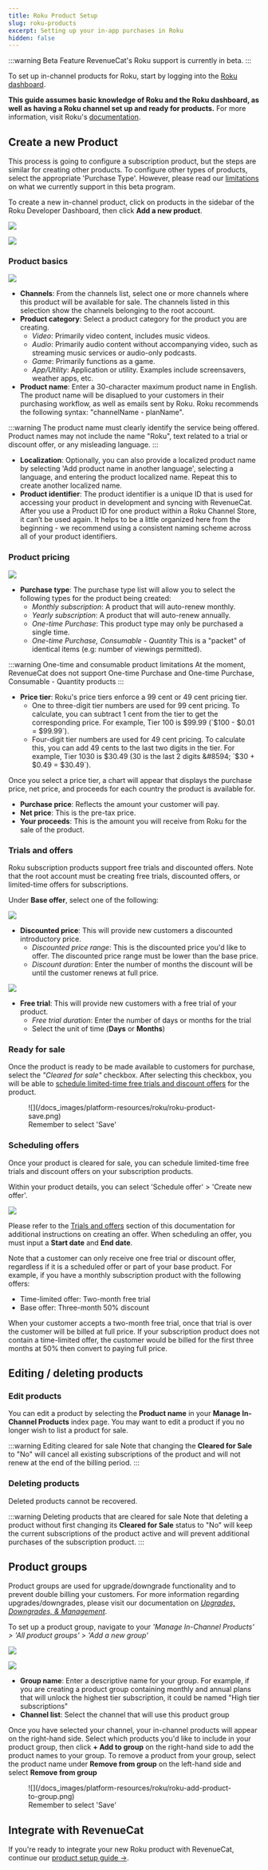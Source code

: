 ```yaml
---
title: Roku Product Setup
slug: roku-products
excerpt: Setting up your in-app purchases in Roku
hidden: false
---
```


:::warning Beta Feature
RevenueCat's Roku support is currently in beta.
:::

To set up in-channel products for Roku, start by logging into the [Roku dashboard](https://developer.roku.com/dev/landing).

**This guide assumes basic knowledge of Roku and the Roku dashboard, as well as having a Roku channel set up and ready for products.** For more information, visit Roku's [documentation](https://developer.roku.com/docs/developer-program/getting-started/roku-dev-prog.md).

## Create a new Product

This process is going to configure a subscription product, but the steps are similar for creating other products. To configure other types of products, select the appropriate 'Purchase Type'. However, please read our [limitations](/getting-started/installation/roku#beta-limitations) on what we currently support in this beta program.

To create a new in-channel product, click on products in the sidebar of the Roku Developer Dashboard, then click **Add a new product**.

![](/docs_images/platform-resources/roku/roku-products.png)

![](/docs_images/platform-resources/roku/roku-add-product.png)

### Product basics

![](/docs_images/platform-resources/roku/roku-product-basics.png)

- **Channels**: From the channels list, select one or more channels where this product will be available for sale. The channels listed in this selection show the channels belonging to the root account.
- **Product category**: Select a product category for the product you are creating.
  - _Video_: Primarily video content, includes music videos.
  - _Audio_: Primarily audio content without accompanying video, such as streaming music services or audio-only podcasts.
  - _Game_: Primarily functions as a game.
  - _App/Utility_: Application or utility. Examples include screensavers, weather apps, etc.
- **Product name**: Enter a 30-character maximum product name in English. The product name will be disaplued to your customers in their purchasing workflow, as well as emails sent by Roku. Roku recommends the following syntax: "channelName - planName".

:::warning
The product name must clearly identify the service being offered. Product names may not include the name "Roku", text related to a trial or discount offer, or any misleading language.
:::

- **Localization**: Optionally, you can also provide a localized product name by selecting 'Add product name in another language', selecting a language, and entering the product localized name. Repeat this to create another localized name.
- **Product identifier**: The product identifier is a unique ID that is used for accessing your product in development and syncing with RevenueCat. After you use a Product ID for one product within a Roku Channel Store, it can’t be used again. It helps to be a little organized here from the beginning - we recommend using a consistent naming scheme across all of your product identifiers.

### Product pricing

![](/docs_images/platform-resources/roku/roku-product-pricing.png)

- **Purchase type**: The purchase type list will allow you to select the following types for the product being created:
  - _Monthly subscription_: A product that will auto-renew monthly.
  - _Yearly subscription_: A product that will auto-renew annually.
  - _One-time Purchase_: This product type may only be purchased a single time.
  - _One-time Purchase, Consumable - Quantity_ This is a "packet" of identical items (e.g: number of viewings permitted).

:::warning One-time and consumable product limitations
At the moment, RevenueCat does not support One-time Purchase and One-time Purchase, Consumable - Quantity products
:::

- **Price tier**: Roku's price tiers enforce a 99 cent or 49 cent pricing tier.
  - One to three-digit tier numbers are used for 99 cent pricing. To calculate, you can subtract 1 cent from the tier to get the corresponding price. For example, Tier 100 is $99.99 (`$100 - $0.01 = $99.99`).
  - Four-digit tier numbers are used for 49 cent pricing. To calculate this, you can add 49 cents to the last two digits in the tier. For example, Tier 1030 is $30.49 (30 is the last 2 digits &#8594; `$30 + $0.49 = $30.49`).

Once you select a price tier, a chart will appear that displays the purchase price, net price, and proceeds for each country the product is available for.

- **Purchase price**: Reflects the amount your customer will pay.
- **Net price**: This is the pre-tax price.
- **Your proceeds**: This is the amount you will receive from Roku for the sale of the product.

### Trials and offers

Roku subscription products support free trials and discounted offers. Note that the root account must be creating free trials, discounted offers, or limited-time offers for subscriptions.

Under **Base offer**, select one of the following:

![](/docs_images/platform-resources/roku/roku-discounted-offer.png)

- **Discounted price**: This will provide new customers a discounted introductory price.
  - _Discounted price range_: This is the discounted price you'd like to offer. The discounted price range must be lower than the base price.
  - _Discount duration_: Enter the number of months the discount will be until the customer renews at full price.

![](/docs_images/platform-resources/roku/roku-free-trial.png)

- **Free trial**: This will provide new customers with a free trial of your product.
  - _Free trial duration_: Enter the number of days or months for the trial
  - Select the unit of time (**Days** or **Months**)

### Ready for sale

Once the product is ready to be made available to customers for purchase, select the _"Cleared for sale"_ checkbox. After selecting this checkbox, you will be able to [schedule limited-time free trials and discount offers](/getting-started/entitlements/roku-products#scheduling-offers) for the product.

<figure>
![](/docs_images/platform-resources/roku/roku-product-save.png)
<figcaption>Remember to select 'Save'</figcaption>
</figure>

### Scheduling offers

Once your product is cleared for sale, you can schedule limited-time free trials and discount offers on your subscription products.

Within your product details, you can select 'Schedule offer' > 'Create new offer'.

![](/docs_images/platform-resources/roku/roku-schedule-offer.png)

Please refer to the [Trials and offers](/getting-started/entitlements/roku-products#trials-and-offers) section of this documentation for additional instructions on creating an offer. When scheduling an offer, you must input a **Start date** and **End date**.

Note that a customer can only receive one free trial or discount offer, regardless if it is a scheduled offer or part of your base product. For example, if you have a monthly subscription product with the following offers:

- Time-limited offer: Two-month free trial
- Base offer: Three-month 50% discount

When your customer accepts a two-month free trial, once that trial is over the customer will be billed at full price. If your subscription product does not contain a time-limited offer, the customer would be billed for the first three months at 50% then convert to paying full price.

## Editing / deleting products

### Edit products

You can edit a product by selecting the **Product name** in your **Manage In-Channel Products** index page. You may want to edit a product if you no longer wish to list a product for sale.

:::warning Editing cleared for sale
Note that changing the **Cleared for Sale** to "No" will cancel all existing subscriptions of the product and will not renew at the end of the billing period.
:::

### Deleting products

Deleted products cannot be recovered.

:::warning Deleting products that are cleared for sale
Note that deleting a product without first changing its **Cleared for Sale** status to "No" will keep the current subscriptions of the product active and will prevent additional purchases of the subscription product.
:::

## Product groups

Product groups are used for upgrade/downgrade functionality and to prevent double billing your customers. For more information regarding upgrades/downgrades, please visit our documentation on [_Upgrades, Downgrades, & Management_](/subscription-guidance/managing-subscriptions#roku).

To set up a product group, navigate to your _'Manage In-Channel Products' > 'All product groups' > 'Add a new group'_

![](/docs_images/platform-resources/roku/roku-product-group.png)

![](/docs_images/platform-resources/roku/roku-create-product-group.png)

- **Group name**: Enter a descriptive name for your group. For example, if you are creating a product group containing monthly and annual plans that will unlock the highest tier subscription, it could be named "High tier subscriptions"
- **Channel list**: Select the channel that will use this product group

Once you have selected your channel, your in-channel products will appear on the right-hand side. Select which products you'd like to include in your product group, then click **+ Add to group** on the right-hand side to add the product names to your group. To remove a product from your group, select the product name under **Remove from group** on the left-hand side and select **Remove from group**

<figure>
![](/docs_images/platform-resources/roku/roku-add-product-to-group.png)
<figcaption>Remember to select 'Save'</figcaption>
</figure>

## Integrate with RevenueCat

If you're ready to integrate your new Roku product with RevenueCat, continue our [product setup guide →](/getting-started/entitlements).
